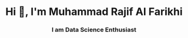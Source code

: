 <h1 align="center">Hi 👋, I'm Muhammad Rajif Al Farikhi</h1>
<h3 align="center">I am Data Science Enthusiast </h3>




